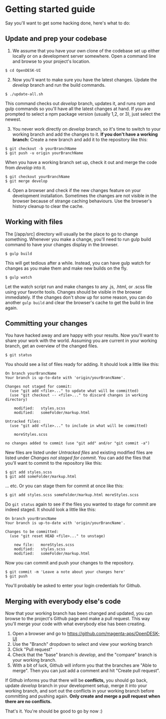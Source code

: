 # Getting started guide

Say you'll want to get some hacking done, here's what to do:

## Update and prep your codebase

1. We assume that you have your own clone of the codebase set up either locally or on a development server somewhere. Open a command line and browse to your project's location.
```
$ cd OpenDESK-UI
```

2. Now you'll want to make sure you have the latest changes. Update the _develop_ branch and run the build commands.
```
$ ./update-all.sh
```
This command checks out _develop_ branch, updates it, and runs npm and gulp commands so you'll have all the latest changes at hand. If you are prompted to select a npm package version (usually 1,2, or 3), just select the newest.

3. You never work directly on _develop_ branch, so it's time to switch to your working branch and add the changes to it. 
**If you don't have a working branch:** Create a new branch and add it to the repository like this:
```
$ git checkout -b yourBranchName
$ git push -u origin yourBranchName
```
When you have a working branch set up, check it out and merge the code from _develop_ into it.
```
$ git checkout yourBranchName
$ git merge develop
```

4. Open a browser and check if the new changes feature on your development installation. Sometimes the changes are not visible in the browser because of strange caching behaviours. Use the browser's history cleanup to clear the cache.


## Working with files

The [/app/src] directory will usually be the place to go to change something. Whenever you make a change, you'll need to run gulp build command to have your changes display in the browser.
```
$ gulp build
```
This will get tedious after a while. Instead, you can have gulp watch for changes as you make them and make new builds on the fly.
```
$ gulp watch
```
Let the watch script run and make changes to any .js, .html, or .scss file using your favorite tools. Changes should be visible in the browser immediately. If the changes don't show up for some reason, you can do another `gulp build` and clear the browser's cache to get the build in line again.


## Committing your changes

You have hacked away and are happy with your results. Now you'll want to share your work with the world.
Assuming you are current in your working branch, get an overview of the changed files.
```
$ git status
```
You should see a list of files ready for adding. It should look a little like this:
```
On branch yourBrancName
Your branch is up-to-date with 'origin/yourBrancName'.

Changes not staged for commit:
  (use "git add <file>..." to update what will be committed)
  (use "git checkout -- <file>..." to discard changes in working directory)

	modified:   styles.scss
	modified:   someFolder/markup.html

Untracked files:
  (use "git add <file>..." to include in what will be committed)

	moreStyles.scss

no changes added to commit (use "git add" and/or "git commit -a")
```
New files are listed under _Untracked files_ and existing modified files are listed under _Changes not staged for commit_.
You can add the files that you'll want to commit to the repository like this:
```
$ git add styles.scss
$ git add someFolder/markup.html
```
... etc. Or you can stage them for commit at once like this:
```
$ git add styles.scss someFolder/markup.html moreStyles.scss
```
Do `git status` again to see if the files you wanted to stage for commit are indeed staged. It should look a little like this:
```
On branch yourBrancName
Your branch is up-to-date with 'origin/yourBrancName'.

Changes to be committed:
  (use "git reset HEAD <file>..." to unstage)

	new file:   moreStyles.scss
	modified:   styles.scss
	modified:   someFolder/markup.html
```
Now you can commit and push your changes to the repository.
```
$ git commit -m 'Leave a note about your changes here'
$ git push
```
You'll probably be asked to enter your login credentials for Github.


## Merging with everybody else's code

Now that your working branch has been changed and updated, you can browse to the project's Github page and make a pull request. This way you'll merge your code with what everybody else has been creating.

1. Open a browser and go to https://github.com/magenta-aps/OpenDESK-UI 
2. Use the "Branch" dropdown to select and view your working branch
3. Click "Pull request"
4. Check that the "base" branch is _develop_, and the "compare" branch is your working branch. 
5. With a bit of luck, Github will inform you that the branches are "Able to merge". Then you can just add a comment and hit "Create pull request". 

If Github informs you that there will be **conflicts,** you should go back, update _develop_ branch in your development setup, merge it into your working branch, and sort out the conflicts in your working branch before committing and pushing again. **Only create and merge a pull request when there are no conflicts.**

That's it. You're should be good to go by now :)
